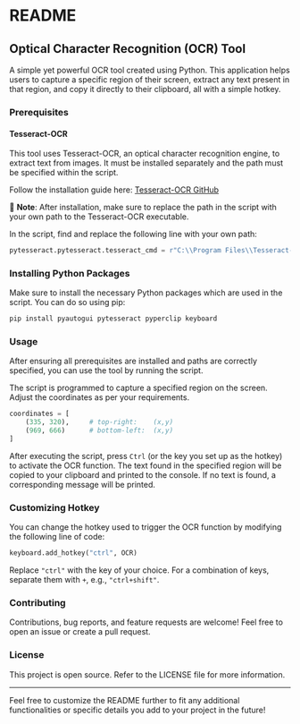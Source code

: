 # README

## Optical Character Recognition (OCR) Tool

A simple yet powerful OCR tool created using Python. This application helps users to capture a specific region of their screen, extract any text present in that region, and copy it directly to their clipboard, all with a simple hotkey.

### Prerequisites

#### Tesseract-OCR
This tool uses Tesseract-OCR, an optical character recognition engine, to extract text from images. It must be installed separately and the path must be specified within the script. 

Follow the installation guide here: [Tesseract-OCR GitHub](https://github.com/tesseract-ocr/tessdoc)

📝 **Note**: After installation, make sure to replace the path in the script with your own path to the Tesseract-OCR executable.

In the script, find and replace the following line with your own path:
```python
pytesseract.pytesseract.tesseract_cmd = r"C:\\Program Files\\Tesseract-OCR\\tesseract.exe"
```

### Installing Python Packages

Make sure to install the necessary Python packages which are used in the script. You can do so using pip:

```bash
pip install pyautogui pytesseract pyperclip keyboard
```

### Usage

After ensuring all prerequisites are installed and paths are correctly specified, you can use the tool by running the script.

The script is programmed to capture a specified region on the screen. Adjust the coordinates as per your requirements. 

```python
coordinates = [
    (335, 320),     # top-right:    (x,y)
    (969, 666)      # bottom-left:  (x,y)
]
```

After executing the script, press `Ctrl` (or the key you set up as the hotkey) to activate the OCR function. The text found in the specified region will be copied to your clipboard and printed to the console. If no text is found, a corresponding message will be printed.

### Customizing Hotkey

You can change the hotkey used to trigger the OCR function by modifying the following line of code:

```python
keyboard.add_hotkey("ctrl", OCR)
```

Replace `"ctrl"` with the key of your choice. For a combination of keys, separate them with `+`, e.g., `"ctrl+shift"`.

### Contributing

Contributions, bug reports, and feature requests are welcome! Feel free to open an issue or create a pull request.

### License

This project is open source. Refer to the LICENSE file for more information.

---

Feel free to customize the README further to fit any additional functionalities or specific details you add to your project in the future!
